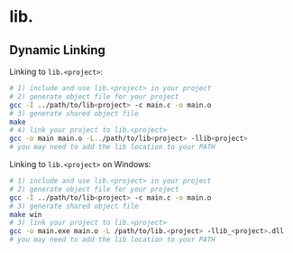 # lib.<project>

## Dynamic Linking

Linking to `lib.<project>`:

```bash
# 1) include and use lib.<project> in your project
# 2) generate object file for your project
gcc -I ../path/to/lib<project> -c main.c -o main.o
# 3) generate shared object file
make
# 4) link your project to lib.<project>
gcc -o main main.o -L../path/to/lib<project> -llib<project>
# you may need to add the lib location to your PATH
```

Linking to `lib.<project>` on Windows:

```bash
# 1) include and use lib.<project> in your project
# 2) generate object file for your project
gcc -I ../path/to/lib<project> -c main.c -o main.o
# 3) generate shared object file
make win
# 3) link your project to lib.<project>
gcc -o main.exe main.o -L /path/to/lib.<project> -llib_<project>.dll
# you may need to add the lib location to your PATH
```
